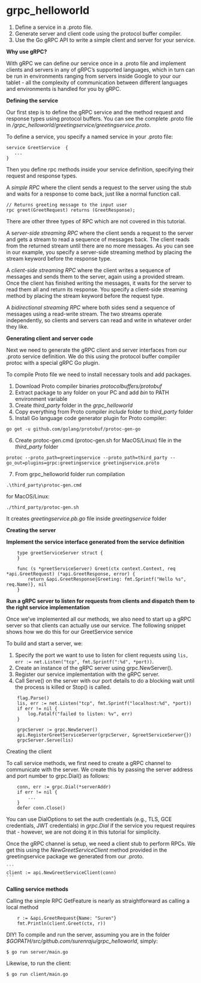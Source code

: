 # grpc_helloworld


1. Define a service in a .proto file.
2. Generate server and client code using the protocol buffer compiler.
3. Use the Go gRPC API to write a simple client and server for your service.


**Why use gRPC?**

With gRPC we can define our service once in a .proto file and implement clients and servers in any of gRPC’s supported languages, which in turn can be run in environments ranging from servers inside Google to your our tablet - all the complexity of communication between different languages and environments is handled for you by gRPC.

**Defining the service**

Our first step  is to define the gRPC service and the method request and response types using protocol buffers. You can see the complete .proto file in */grpc_helloworld/greetingservice/greetingservice.proto*.

To define a service, you specify a named service in your .proto file:
```
service GreetService  {
   ...
}
```
Then you define rpc methods inside your service definition, specifying their request and response types. 

A *simple RPC* where the client sends a request to the server using the stub and waits for a response to come back, just like a normal function call.
```
// Returns greeting message to the input user
rpc greet(GreetRequest) returns (GreetResponse);
```
There are other three types of RPC which are not covered  in this tutorial.

A s*erver-side streaming RPC* where the client sends a request to the server and gets a stream to read a sequence of messages back. The client reads from the returned stream until there are no more messages. As you can see in our example, you specify a server-side streaming method by placing the stream keyword before the response type.

A *client-side streaming RPC* where the client writes a sequence of messages and sends them to the server, again using a provided stream. Once the client has finished writing the messages, it waits for the server to read them all and return its response. You specify a client-side streaming method by placing the stream keyword before the request type.

A *bidirectional streaming RPC* where both sides send a sequence of messages using a read-write stream. The two streams operate independently, so clients and servers can read and write in whatever order they like.

**Generating client and server code**

Next we need to generate the gRPC client and server interfaces from our .proto service definition. We do this using the protocol buffer compiler protoc with a special gRPC Go plugin.

To compile Proto file we need to install necessary tools and add packages.

1. Download Proto compiler binaries *protocolbuffers/protobuf*
2. Extract package to any folder on your PC and add *bin* to PATH environment variable
3. Create *third_party* folder in the *grpc_helloworld*
4. Copy everything from Proto compiler *include* folder to *third_party* folder
5. Install Go language code generator plugin for Proto compiler:
```
go get -u github.com/golang/protobuf/protoc-gen-go
```
6. Create protoc-gen.cmd (protoc-gen.sh for MacOS/Linux) file in the *third_party* folder
```
protoc --proto_path=greetingservice --proto_path=third_party --go_out=plugins=grpc:greetingservice greetingservice.proto
```
7. From grpc_helloworld folder run compilation
```
.\third_party\protoc-gen.cmd
```

for MacOS/Linux:
```
./third_party/protoc-gen.sh
```
It creates *greetingservice.pb.go* file inside *greetingservice* folder

**Creating the server**

**Implement the service interface generated from the service definition**

```
	type greetServiceServer struct {
	}

	func (s *greetServiceServer) Greet(ctx context.Context, req *api.GreetRequest) (*api.GreetResponse, error) {
		return &api.GreetResponse{Greeting: fmt.Sprintf("Hello %s", req.Name)}, nil
	}
```

**Run a gRPC server to listen for requests from clients and dispatch them to the right service implementation**

Once we’ve implemented all our methods, we also need to start up a gRPC server so that clients can actually use our service. The following snippet shows how we do this for our GreetService service

To build and start a server, we:
1. Specify the port we want to use to listen for client requests using ```lis, err := net.Listen("tcp", fmt.Sprintf(":%d", *port))```.
2. Create an instance of the gRPC server using grpc.NewServer().
3. Register our service implementation with the gRPC server.
4. Call Serve() on the server with our port details to do a blocking wait until the process is killed or Stop() is called.	

```
	flag.Parse()
	lis, err := net.Listen("tcp", fmt.Sprintf("localhost:%d", *port))
	if err != nil {
		log.Fatalf("failed to listen: %v", err)
	}

	grpcServer := grpc.NewServer()
	api.RegisterGreetServiceServer(grpcServer, &greetServiceServer{})
	grpcServer.Serve(lis)
```

Creating the client

To call service methods, we first need to create a gRPC channel to communicate with the server. We create this by passing the server address and port number to grpc.Dial() as follows:
```
	conn, err := grpc.Dial(*serverAddr)
	if err != nil {
		...
	}
	defer conn.Close()
```

You can use DialOptions to set the auth credentials (e.g., TLS, GCE credentials, JWT credentials) in *grpc.Dial* if the service you request requires that - however, we are not doing it in this tutorial for simplicity. 

Once the gRPC channel is setup, we need a client stub to perform RPCs. We get this using the *NewGreetServiceClient* method provided in the greetingservice package we generated from our .proto.

	```
	client := api.NewGreetServiceClient(conn)
	```

**Calling service methods**

Calling the simple RPC GetFeature is nearly as straightforward as calling a local method
```
	r := &api.GreetRequest{Name: "Suren"}
	fmt.Println(client.Greet(ctx, r))
```

DIY!
To compile and run the server, assuming you are in the folder *$GOPATH/src/github.com/surenraju/grpc_helloworld*, simply:
```
$ go run server/main.go
```

Likewise, to run the client:

```
$ go run client/main.go	
```
